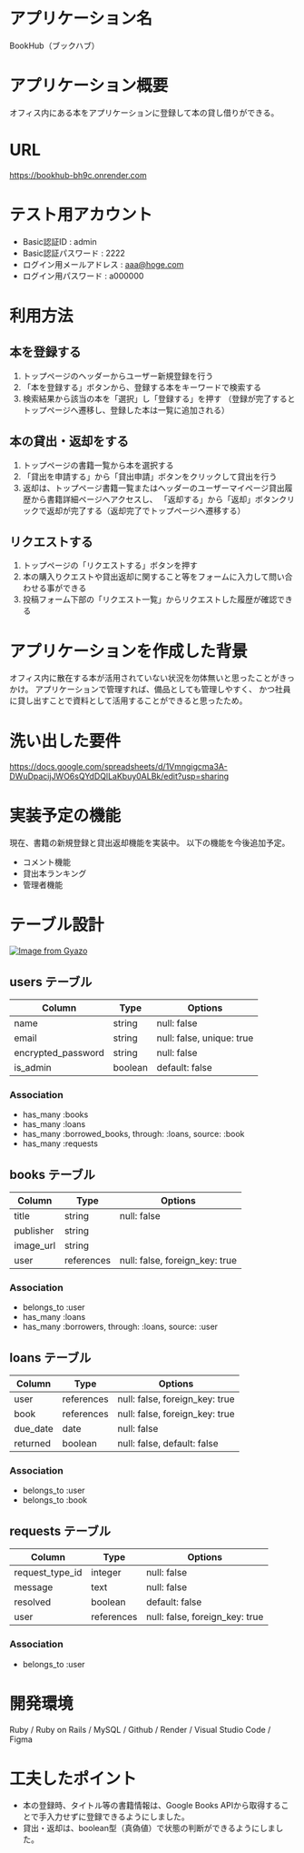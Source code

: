 # アプリケーション名
BookHub（ブックハブ）

# アプリケーション概要
オフィス内にある本をアプリケーションに登録して本の貸し借りができる。

# URL
https://bookhub-bh9c.onrender.com

# テスト用アカウント
- Basic認証ID : admin
- Basic認証パスワード : 2222
- ログイン用メールアドレス : aaa@hoge.com
- ログイン用パスワード : a000000 

# 利用方法

## 本を登録する
1. トップページのヘッダーからユーザー新規登録を行う
2. 「本を登録する」ボタンから、登録する本をキーワードで検索する
3. 検索結果から該当の本を「選択」し「登録する」を押す
  （登録が完了するとトップページへ遷移し、登録した本は一覧に追加される）

## 本の貸出・返却をする
1. トップページの書籍一覧から本を選択する
2. 「貸出を申請する」から「貸出申請」ボタンをクリックして貸出を行う
3. 返却は、トップページ書籍一覧またはヘッダーのユーザーマイページ貸出履歴から書籍詳細ページへアクセスし、
   「返却する」から「返却」ボタンクリックで返却が完了する（返却完了でトップページへ遷移する）

## リクエストする
1. トップページの「リクエストする」ボタンを押す
2. 本の購入りクエストや貸出返却に関すること等をフォームに入力して問い合わせる事ができる
3. 投稿フォーム下部の「リクエスト一覧」からリクエストした履歴が確認できる

# アプリケーションを作成した背景
オフィス内に散在する本が活用されていない状況を勿体無いと思ったことがきっかけ。
アプリケーションで管理すれば、備品としても管理しやすく、
かつ社員に貸し出すことで資料として活用することができると思ったため。

# 洗い出した要件
https://docs.google.com/spreadsheets/d/1Vmngigcma3A-DWuDpacijJWO6sQYdDQlLaKbuy0ALBk/edit?usp=sharing

# 実装予定の機能
現在、書籍の新規登録と貸出返却機能を実装中。
以下の機能を今後追加予定。
- コメント機能
- 貸出本ランキング
- 管理者機能

# テーブル設計

[![Image from Gyazo](https://i.gyazo.com/4b731eb9949a2b735cdc3671cd6944d4.png)](https://gyazo.com/4b731eb9949a2b735cdc3671cd6944d4)

## users テーブル

| Column             | Type   | Options     |
| ------------------ | ------ | ----------- |
| name               | string | null: false |
| email              | string | null: false, unique: true |
| encrypted_password | string | null: false |
| is_admin           | boolean | default: false |

### Association

- has_many :books
- has_many :loans
- has_many :borrowed_books, through: :loans, source: :book
- has_many :requests

## books テーブル

| Column | Type   | Options     |
| ------ | ------ | ----------- |
| title  | string | null: false |
| publisher  | string |         |
| image_url  | string |         |
| user       | references | null: false, foreign_key: true |

### Association

- belongs_to :user
- has_many :loans
- has_many :borrowers, through: :loans, source: :user

## loans テーブル

| Column | Type       | Options                        |
| ------ | ---------- | ------------------------------ |
| user   | references | null: false, foreign_key: true |
| book   | references | null: false, foreign_key: true |
| due_date   | date   | null: false |
| returned   | boolean   | null: false, default: false |

### Association

- belongs_to :user
- belongs_to :book

## requests テーブル

| Column | Type       | Options                        |
| ------ | ---------- | ------------------------------ |
| request_type_id   | integer | null: false |
| message    | text   | null: false |
| resolved   | boolean| default: false |
| user   | references | null: false, foreign_key: true |

### Association

- belongs_to :user


# 開発環境
Ruby / Ruby on Rails / MySQL / Github / Render / Visual Studio Code / Figma

# 工夫したポイント
- 本の登録時、タイトル等の書籍情報は、Google Books APIから取得することで手入力せずに登録できるようにしました。
- 貸出・返却は、boolean型（真偽値）で状態の判断ができるようにしました。